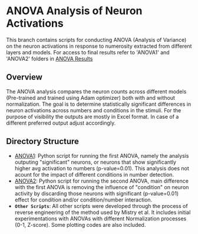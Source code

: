 # ANOVA Analysis of Neuron Activations

This branch contains scripts for conducting ANOVA (Analysis of Variance) on the neuron activations in response to numerosity extracted from different layers and models. For access to final results refer to 'ANOVA1' and 'ANOVA2' folders in
[ANOVA Results](https://unipdit-my.sharepoint.com/:u:/g/personal/anahita_soltantouyeh_studenti_unipd_it/ESQ4FACSGfhEu2Qlz6f2fdgBfKnVg_-AuJR0_Z10cjYK7Q?e=OR3KvO)

## Overview
The ANOVA analysis compares the neuron counts across different models (Pre-trained and trained using Adam optimizer) both with and without normalization. The goal is to determine statistically significant differences in neuron activations across numbers and conditions in the stimuli.
For the purpose of visibility the outputs are mostly in Excel format. In case of a different preferred output adjust accordingly. 

## Directory Structure
- [ANOVA1](https://github.com/anahita-soltan/CCNL-Cognitive_Computational_Neuroscience_Lab/blob/Anova-analysis/ANOVA1_NonN.py): Python script for running the first ANOVA, namely the analysis outputing "significant" neurons, or neurons that show significantly higher avg activation to numbers (p-value=0.01). This analysis does not acount for the impact of different conditions in number detection.
- [ANOVA2](https://github.com/anahita-soltan/CCNL-Cognitive_Computational_Neuroscience_Lab/blob/Anova-analysis/ANOVA2_NonN.py): Python script for running the second ANOVA, main difference with the first ANOVA is removing the influence of "condition" on neuron activity by discarding those neurons with significant (p-value=0.01) effect for condition and/or  condition/number interaction. 
- **`Other Scripts`**: All other scripts were developed through the process of reverse engineering of the method used by Mistry et al. It includes initial experimentations with ANOVAs with different Normalization processes (0-1, Z-score). Some plotting codes are also included.
